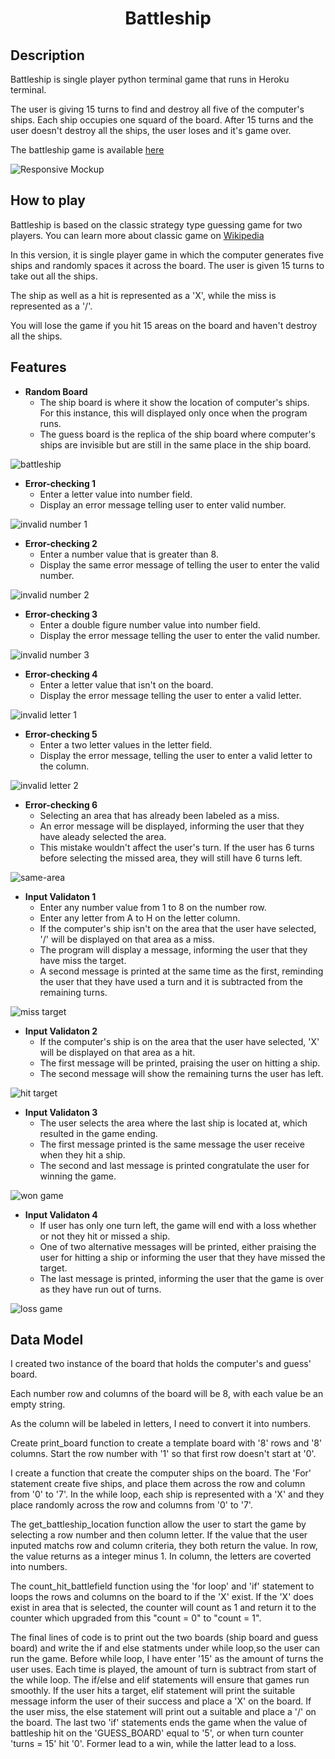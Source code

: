 <h1 align="center">Battleship</h1>

## Description

Battleship is single player python terminal game that runs in Heroku terminal.

The user is giving 15 turns to find and destroy all five of the computer's ships. Each ship occupies one squard of the board. After 15 turns and the user doesn't destroy all the ships, the user loses and it's game over.

The battleship game is available [here](https://project-3-python-battleship.herokuapp.com)

![Responsive Mockup](assets/screenshots/iamresponsive.png)

## How to play

Battleship is based on the classic strategy type guessing game for two players. You can learn more about classic game on [Wikipedia](https://en.wikipedia.org/wiki/Battleship_(game))

In this version, it is single player game in which the computer generates five ships and randomly spaces it across the board. The user is given 15 turns to take out all the ships. 

The ship as well as a hit is represented as a 'X', while the miss is represented as a '/'.

You will lose the game if you hit 15 areas on the board and haven't destroy all the ships. 

## Features

- __Random Board__
    - The ship board is where it show the location of computer's ships. For this instance, this will displayed only once when the program runs. 
    - The guess board is the replica of the ship board where computer's ships are invisible but are still in the same place in the ship board. 

![battleship](assets/screenshots/battleship.png) 

- __Error-checking 1__
    - Enter a letter value into number field.
    - Display an error message telling user to enter valid number.

![invalid number 1](assets/screenshots/invalid-row-number-1.png)

- __Error-checking 2__
    - Enter a number value that is greater than 8.
    - Display the same error message of telling the user to enter the valid number.

![invalid number 2](assets/screenshots/invalid-row-number-2.png)

- __Error-checking 3__
    - Enter a double figure number value into number field.
    - Display the error message telling the user to enter the valid number.

![invalid number 3](assets/screenshots/invalid-row-number-3.png)

- __Error-checking 4__
    - Enter a letter value that isn't on the board.
    - Display the error message telling the user to enter a valid letter.

![invalid letter 1](assets/screenshots/invalid-column-letter-1.png)

- __Error-checking 5__
    - Enter a two letter values in the letter field.
    - Display the error message, telling the user to enter a valid letter to the column.

![invalid letter 2](assets/screenshots/invalid-column-letter-2.png)

- __Error-checking 6__
    - Selecting an area that has already been labeled as a miss.
    - An error message will be displayed, informing the user that they have aleady selected the area. 
    - This mistake wouldn't affect the user's turn. If the user has 6 turns before selecting the missed area, they will still have 6 turns left.

![same-area](assets/screenshots/same-area.png)

- __Input Validaton 1__
    - Enter any number value from 1 to 8 on the number row.
    - Enter any letter from A to H on the letter column. 
    - If the computer's ship isn't on the area that the user have selected, '/' will be displayed on that area as a miss.
    - The program will display a message, informing the user that they have miss the target.
    - A second message is printed at the same time as the first, reminding the user that they have used a turn and it is subtracted from the remaining turns. 

![miss target](assets/screenshots/miss.png)

- __Input Validaton 2__
    - If the computer's ship is on the area that the user have selected, 'X' will be displayed on that area as a hit.
    - The first message will be printed, praising the user on hitting a ship. 
    - The second message will show the remaining turns the user has left.

![hit target](assets/screenshots/hit.png)

- __Input Validaton 3__
    - The user selects the area where the last ship is located at, which resulted in the game ending.
    - The first message printed is the same message the user receive when they hit a ship.
    - The second and last message is printed congratulate the user for winning the game. 

![won game](assets/screenshots/won_game.png)

- __Input Validaton 4__
    - If user has only one turn left, the game will end with a loss whether or not they hit or missed a ship.
    - One of two alternative messages will be printed, either praising the user for hitting a ship or informing the user that they have missed the target. 
    - The last message is printed, informing the user that the game is over as they have run out of turns.

![loss game](assets/screenshots/lost_game.png) 


## Data Model

I created two instance of the board that holds the computer's and guess' board. 

Each number row and columns of the board will be 8, with each value be an empty string.

As the column will be labeled in letters, I need to convert it into numbers.

Create print_board function to create a template board with '8' rows and '8' columns. Start the row number with '1' so that first row doesn't start at '0'. 

I create a function that create the computer ships on the board. The 'For' statement create five ships, and place them across the row and column from '0' to '7'. In the while loop, each ship is represented with a 'X' and they place randomly across the row and columns from '0' to '7'. 

The get_battleship_location function allow the user to start the game by selecting a row number and then column letter. If the value that the user inputed matchs row and column criteria, they both return the value. In row, the value returns as a integer minus 1. In column, the letters are coverted into numbers. 

The count_hit_battlefield function using the 'for loop' and 'if' statement to loops the rows and columns on the board to if the 'X' exist. If the 'X' does exist in area that is selected, the counter will count as 1 and return it to the counter which upgraded from this "count = 0" to "count = 1". 

The final lines of code is to print out the two boards (ship board and guess board) and write the if and else statments under while loop,so the user can run the game. Before while loop, I have enter '15' as the amount of turns the user uses. Each time is played, the amount of turn is subtract from start of the while loop. The if/else and elif statements will ensure that games run smoothly. If the user hits a target, elif statement will print the suitable message inform the user of their success and place a 'X' on the board. If the user miss, the else statement will print out a suitable and place a '/' on the board. The last two 'if' statements ends the game when the value of battleship hit on the 'GUESS_BOARD' equal to '5', or when turn counter 'turns = 15' hit '0'. Former lead to a win, while the latter lead to a loss. 



